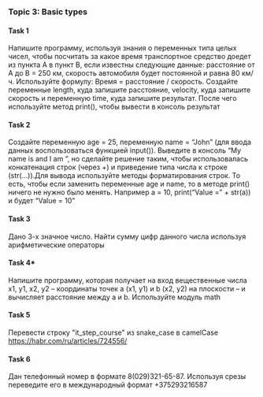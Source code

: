 ### Topic 3: Basic types

#### Task 1
Напишите программу, используя знания о переменных типа целых чисел, чтобы 
посчитать за какое время транспортное средство доедет из пункта А в пункт В, если известны 
следующие данные: расстояние от А до В = 250 км, скорость автомобиля будет постоянной и 
равна 80 км/ч. Используйте формулу: Время = расстояние / скорость. Создайте переменные length,
куда запишите расстояние, velocity, куда запишите скорость и переменную time, куда запишите 
результат. После чего используйте метод print(), чтобы вывести в консоль результат

#### Task 2
Создайте переменную age = 25, переменную name = “John” (для ввода данных 
воспользоваться функцией input()). Выведите в консоль “My name is <name> and I am <age>”, но
сделайте решение таким, чтобы использовалась конкатенация строк (через +) и приведение типа 
числа к строке (str(...)).Для вывода используйте методы форматирования строк. То есть, чтобы 
если заменить переменные age и name, то в методе print() ничего не нужно было менять. Например 
a = 10, print(“Value =” + str(a)) и будет “Value = 10”

#### Task 3
Дано 3-х значное число. Найти сумму цифр данного числа используя арифметические 
операторы

#### Task 4*
Напишите программу, которая получает на вход вещественные числа x1, y1, х2, y2 – координаты точек a (x1, y1) и b (х2, y2) на плоскости – и вычисляет расстояние между a и b.
Используйте модуль math

#### Task 5
Перевести строку "it_step_course" из snake_case в camelCase
https://habr.com/ru/articles/724556/

#### Task 6
Дан телефонный номер в формате 8(029)321-65-87.
Используя срезы переведите его в международный формат +375293216587

